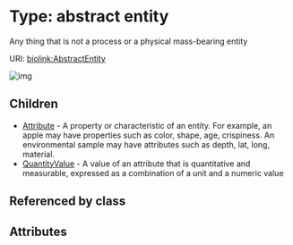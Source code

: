 
# Type: abstract entity


Any thing that is not a process or a physical mass-bearing entity

URI: [biolink:AbstractEntity](https://w3id.org/biolink/vocab/AbstractEntity)


![img](images/AbstractEntity.svg)

## Children

 * [Attribute](Attribute.md) - A property or characteristic of an entity. For example, an apple may have properties such as color, shape, age, crispiness. An environmental sample may have attributes such as depth, lat, long, material.
 * [QuantityValue](QuantityValue.md) - A value of an attribute that is quantitative and measurable, expressed as a combination of a unit and a numeric value

## Referenced by class


## Attributes

